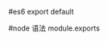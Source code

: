 <!--
 * @Author: 谢维林
 * @Date: 2021-07-06 15:31:23
 * @LastEditTime: 2021-07-06 15:41:34
 * @LastEditors: 谢维林
 * @Description: 
 * @FilePath: /homeWork/webpack/webpack.text
 * 可以输入预定的版权声明、个性签名、空行等
-->


#es6
export default 


#node 语法
module.exports
